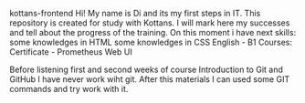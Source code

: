 kottans-frontend
Hi! My name is Di and its my first steps in IT. This repository is created for study with Kottans. I will mark here my successes and tell about the progress of the training. On this moment i have next skills: some knowledges in HTML some knowledges in CSS English - B1 Courses: Certificate - Prometheus Web UI

Before listening first and second weeks of course Introduction to Git and GitHub I have never work wiht git. After this materials I can used some GIT commands and try work with it.
